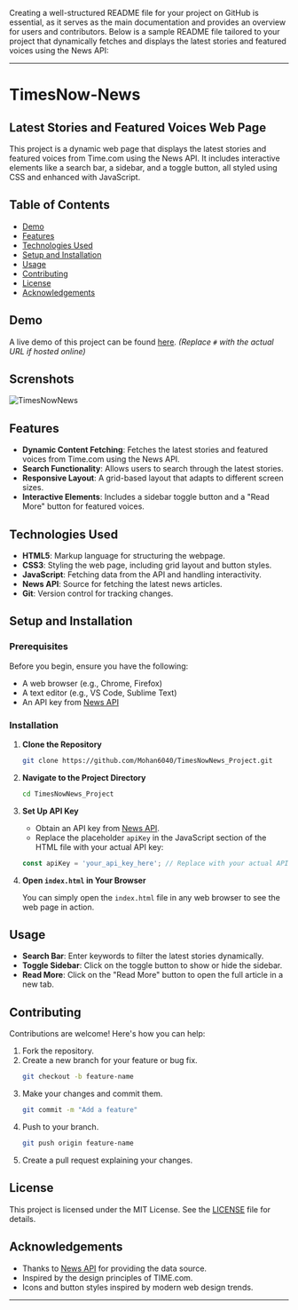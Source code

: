 Creating a well-structured README file for your project on GitHub is essential, as it serves as the main documentation and provides an overview for users and contributors. Below is a sample README file tailored to your project that dynamically fetches and displays the latest stories and featured voices using the News API:

---

# TimesNow-News
## Latest Stories and Featured Voices Web Page

This project is a dynamic web page that displays the latest stories and featured voices from Time.com using the News API. It includes interactive elements like a search bar, a sidebar, and a toggle button, all styled using CSS and enhanced with JavaScript.

## Table of Contents

- [Demo](#demo)
- [Features](#features)
- [Technologies Used](#technologies-used)
- [Setup and Installation](#setup-and-installation)
- [Usage](#usage)
- [Contributing](#contributing)
- [License](#license)
- [Acknowledgements](#acknowledgements)

## Demo

A live demo of this project can be found [here](#). *(Replace `#` with the actual URL if hosted online)*

## Screnshots

![TimesNowNews](https://github.com/user-attachments/assets/55bde30b-d979-4359-a951-744634818e62)


## Features

- **Dynamic Content Fetching**: Fetches the latest stories and featured voices from Time.com using the News API.
- **Search Functionality**: Allows users to search through the latest stories.
- **Responsive Layout**: A grid-based layout that adapts to different screen sizes.
- **Interactive Elements**: Includes a sidebar toggle button and a "Read More" button for featured voices.

## Technologies Used

- **HTML5**: Markup language for structuring the webpage.
- **CSS3**: Styling the web page, including grid layout and button styles.
- **JavaScript**: Fetching data from the API and handling interactivity.
- **News API**: Source for fetching the latest news articles.
- **Git**: Version control for tracking changes.

## Setup and Installation

### Prerequisites

Before you begin, ensure you have the following:

- A web browser (e.g., Chrome, Firefox)
- A text editor (e.g., VS Code, Sublime Text)
- An API key from [News API](https://newsapi.org/)

### Installation

1. **Clone the Repository**

    ```bash
    git clone https://github.com/Mohan6040/TimesNowNews_Project.git
    ```

2. **Navigate to the Project Directory**

    ```bash
    cd TimesNowNews_Project
    ```

3. **Set Up API Key**

    - Obtain an API key from [News API](https://newsapi.org/).
    - Replace the placeholder `apiKey` in the JavaScript section of the HTML file with your actual API key:

    ```javascript
    const apiKey = 'your_api_key_here'; // Replace with your actual API key
    ```

4. **Open `index.html` in Your Browser**

    You can simply open the `index.html` file in any web browser to see the web page in action.

## Usage

- **Search Bar**: Enter keywords to filter the latest stories dynamically.
- **Toggle Sidebar**: Click on the toggle button to show or hide the sidebar.
- **Read More**: Click on the "Read More" button to open the full article in a new tab.

## Contributing

Contributions are welcome! Here's how you can help:

1. Fork the repository.
2. Create a new branch for your feature or bug fix.
    ```bash
    git checkout -b feature-name
    ```
3. Make your changes and commit them.
    ```bash
    git commit -m "Add a feature"
    ```
4. Push to your branch.
    ```bash
    git push origin feature-name
    ```
5. Create a pull request explaining your changes.

## License

This project is licensed under the MIT License. See the [LICENSE](LICENSE) file for details.

## Acknowledgements

- Thanks to [News API](https://newsapi.org/) for providing the data source.
- Inspired by the design principles of TIME.com.
- Icons and button styles inspired by modern web design trends.

---


